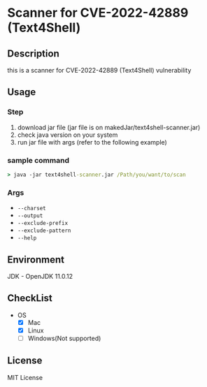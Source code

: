 # Scanner for CVE-2022-42889 (Text4Shell)

## Description
this is a scanner for CVE-2022-42889 (Text4Shell) vulnerability

## Usage
### Step
1. download jar file (jar file is on makedJar/text4shell-scanner.jar)
2. check java version on your system
3. run jar file with args (refer to the following example)

### sample command
```cmd
> java -jar text4shell-scanner.jar /Path/you/want/to/scan
```

### Args
- `--charset`
- `--output`
- `--exclude-prefix`
- `--exclude-pattern`
- `--help`

## Environment
JDK - OpenJDK 11.0.12

## CheckList
- OS
  - [x] Mac
  - [x] Linux
  - [ ] Windows(Not supported)

## License
MIT License